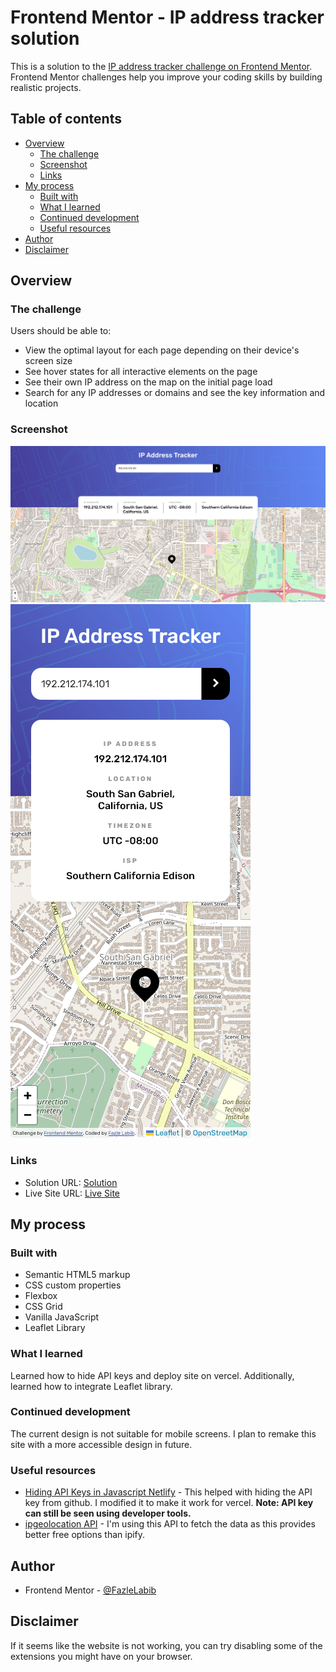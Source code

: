 # Frontend Mentor - IP address tracker solution

This is a solution to the [IP address tracker challenge on Frontend Mentor](https://www.frontendmentor.io/challenges/ip-address-tracker-I8-0yYAH0). Frontend Mentor challenges help you improve your coding skills by building realistic projects. 

## Table of contents

- [Overview](#overview)
  - [The challenge](#the-challenge)
  - [Screenshot](#screenshot)
  - [Links](#links)
- [My process](#my-process)
  - [Built with](#built-with)
  - [What I learned](#what-i-learned)
  - [Continued development](#continued-development)
  - [Useful resources](#useful-resources)
- [Author](#author)
- [Disclaimer](#disclaimer)

## Overview

### The challenge

Users should be able to:

- View the optimal layout for each page depending on their device's screen size
- See hover states for all interactive elements on the page
- See their own IP address on the map on the initial page load
- Search for any IP addresses or domains and see the key information and location

### Screenshot

![](./screenshots/desktop-screenshot.png)
![](./screenshots/mobile-screenshot.png)

### Links

- Solution URL: [Solution](https://github.com/FazleLabib/frontend-mentor-ip-address-tracker)
- Live Site URL: [Live Site](https://frontend-mentor-ip-address-tracker-eta.vercel.app)

## My process

### Built with

- Semantic HTML5 markup
- CSS custom properties
- Flexbox
- CSS Grid
- Vanilla JavaScript
- Leaflet Library

### What I learned

Learned how to hide API keys and deploy site on vercel. Additionally, learned how to integrate Leaflet library.

<!-- ```html
<h1>Some HTML code I'm proud of</h1>
```
```css
.proud-of-this-css {
  color: papayawhip;
}
```
```js
const proudOfThisFunc = () => {
  console.log('🎉')
}
``` -->

### Continued development

The current design is not suitable for mobile screens. I plan to remake this site with a more accessible design in future.

### Useful resources

- [Hiding API Keys in Javascript Netlify](https://www.youtube.com/watch?v=2J3xbMkH2K4) - This helped with hiding the API key from github. I modified it to make it work for vercel. **Note: API key can still be seen using developer tools.**
- [ipgeolocation API](https://ipgeolocation.io) - I'm using this API to fetch the data as this provides better free options than ipify.

## Author

- Frontend Mentor - [@FazleLabib](https://www.frontendmentor.io/profile/FazleLabib)

## Disclaimer

If it seems like the website is not working, you can try disabling some of the extensions you might have on your browser.
